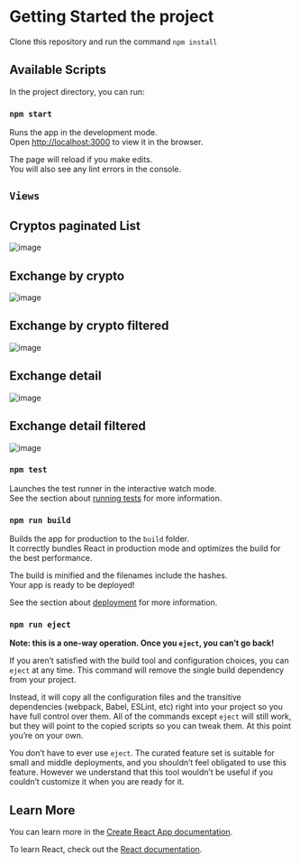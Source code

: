 # Getting Started the project

Clone this repository and run the command `npm install`

## Available Scripts

In the project directory, you can run:

### `npm start`

Runs the app in the development mode.\
Open [http://localhost:3000](http://localhost:3000) to view it in the browser.

The page will reload if you make edits.\
You will also see any lint errors in the console.

## `Views`

## Cryptos paginated List

![image](https://github.com/AndresRincon94/million-and-up-challenge/assets/44625127/cf55d1ca-b32b-4fdc-a797-8039f5c6fc12)

## Exchange by crypto

![image](https://github.com/AndresRincon94/million-and-up-challenge/assets/44625127/f2b71930-afe2-43e2-8487-56669a9fd498)

## Exchange by crypto filtered

![image](https://github.com/AndresRincon94/million-and-up-challenge/assets/44625127/97137f59-21c4-47da-ba01-77d8b3ab25f5)

## Exchange detail

![image](https://github.com/AndresRincon94/million-and-up-challenge/assets/44625127/cda30dfd-1361-49a0-8c22-247c54f6fc85)

## Exchange detail filtered

![image](https://github.com/AndresRincon94/million-and-up-challenge/assets/44625127/45f7be79-4ea2-43a1-8969-068669a4f562)



### `npm test`

Launches the test runner in the interactive watch mode.\
See the section about [running tests](https://facebook.github.io/create-react-app/docs/running-tests) for more information.

### `npm run build`

Builds the app for production to the `build` folder.\
It correctly bundles React in production mode and optimizes the build for the best performance.

The build is minified and the filenames include the hashes.\
Your app is ready to be deployed!

See the section about [deployment](https://facebook.github.io/create-react-app/docs/deployment) for more information.

### `npm run eject`

**Note: this is a one-way operation. Once you `eject`, you can’t go back!**

If you aren’t satisfied with the build tool and configuration choices, you can `eject` at any time. This command will remove the single build dependency from your project.

Instead, it will copy all the configuration files and the transitive dependencies (webpack, Babel, ESLint, etc) right into your project so you have full control over them. All of the commands except `eject` will still work, but they will point to the copied scripts so you can tweak them. At this point you’re on your own.

You don’t have to ever use `eject`. The curated feature set is suitable for small and middle deployments, and you shouldn’t feel obligated to use this feature. However we understand that this tool wouldn’t be useful if you couldn’t customize it when you are ready for it.

## Learn More

You can learn more in the [Create React App documentation](https://facebook.github.io/create-react-app/docs/getting-started).

To learn React, check out the [React documentation](https://reactjs.org/).

